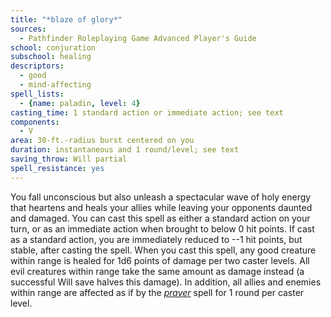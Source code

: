```yaml
---
title: "*blaze of glory*"
sources:
  - Pathfinder Roleplaying Game Advanced Player's Guide
school: conjuration
subschool: healing
descriptors:
  - good
  - mind-affecting
spell_lists:
  - {name: paladin, level: 4}
casting_time: 1 standard action or immediate action; see text
components:
  - V
area: 30-ft.-radius burst centered on you
duration: instantaneous and 1 round/level; see text
saving_throw: Will partial
spell_resistance: yes
---
```


You fall unconscious but also unleash a spectacular wave of holy energy that heartens and heals your allies while leaving your opponents daunted and damaged. You can cast this spell as either a standard action on your turn, or as an immediate action when brought to below 0 hit points. If cast as a standard action, you are immediately reduced to --1 hit points, but stable, after casting the spell. When you cast this spell, any good creature within range is healed for 1d6 points of damage per two caster levels. All evil creatures within range take the same amount as damage instead (a successful Will save halves this damage). In addition, all allies and enemies within range are affected as if by the [*prayer*](/spells/prayer/) spell for 1 round per caster level.

